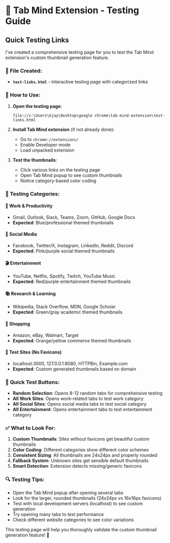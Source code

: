 # 🧪 Tab Mind Extension - Testing Guide

## Quick Testing Links

I've created a comprehensive testing page for you to test the Tab Mind extension's custom thumbnail generation feature.

### 📁 File Created:
- **`test-links.html`** - Interactive testing page with categorized links

### 🎯 How to Use:

1. **Open the testing page**:
   ```
   file://c:\Users\kjay\Desktop\google chrome\tab-mind-extension\test-links.html
   ```

2. **Install Tab Mind extension** (if not already done):
   - Go to `chrome://extensions/`
   - Enable Developer mode
   - Load unpacked extension

3. **Test the thumbnails**:
   - Click various links on the testing page
   - Open Tab Mind popup to see custom thumbnails
   - Notice category-based color coding

### 🧪 Testing Categories:

#### 💼 **Work & Productivity**
- Gmail, Outlook, Slack, Teams, Zoom, GitHub, Google Docs
- **Expected**: Blue/professional themed thumbnails

#### 📱 **Social Media** 
- Facebook, Twitter/X, Instagram, LinkedIn, Reddit, Discord
- **Expected**: Pink/purple social themed thumbnails

#### 🎬 **Entertainment**
- YouTube, Netflix, Spotify, Twitch, YouTube Music
- **Expected**: Red/purple entertainment themed thumbnails

#### 📚 **Research & Learning**
- Wikipedia, Stack Overflow, MDN, Google Scholar
- **Expected**: Green/gray academic themed thumbnails

#### 🛒 **Shopping**
- Amazon, eBay, Walmart, Target
- **Expected**: Orange/yellow commerce themed thumbnails

#### 🧪 **Test Sites (No Favicons)**
- localhost:3000, 127.0.0.1:8080, HTTPBin, Example.com
- **Expected**: Custom generated thumbnails based on domain

### 🎲 **Quick Test Buttons:**

- **Random Selection**: Opens 8-12 random tabs for comprehensive testing
- **All Work Sites**: Opens work-related tabs to test work category
- **All Social Sites**: Opens social media tabs to test social category  
- **All Entertainment**: Opens entertainment tabs to test entertainment category

### ✅ **What to Look For:**

1. **Custom Thumbnails**: Sites without favicons get beautiful custom thumbnails
2. **Color Coding**: Different categories show different color schemes
3. **Consistent Sizing**: All thumbnails are 24x24px and properly rounded
4. **Fallback System**: Unknown sites get sensible default thumbnails
5. **Smart Detection**: Extension detects missing/generic favicons

### 🔍 **Testing Tips:**

- Open the Tab Mind popup after opening several tabs
- Look for the larger, rounded thumbnails (24x24px vs 16x16px favicons)
- Test with local development servers (localhost) to see custom generation
- Try opening many tabs to test performance
- Check different website categories to see color variations

This testing page will help you thoroughly validate the custom thumbnail generation feature! 🚀